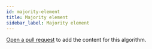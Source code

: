 ```yaml
---
id: majority-element
title: Majority element
sidebar_label: Majority element
---
```


[Open a pull request](https://github.com/AllAlgorithms/algorithms/tree/master/docs/majority-element.md) to add the content for this algorithm.